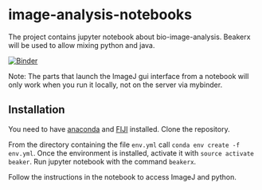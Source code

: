 # image-analysis-notebooks

The project contains jupyter notebook about bio-image-analysis. Beakerx will be used to allow mixing python and java.
 
[![Binder](https://mybinder.org/badge.svg)](https://mybinder.org/v2/gh/MontpellierRessourcesImagerie/image-analysis-notebooks/v1.0.6)

Note: The parts that launch the ImageJ gui interface from a notebook will only work when you run it locally, not on the server via mybinder.

## Installation

You need to have [anaconda](https://www.anaconda.com/download/#linux) and [FIJI](http://fiji.sc/) installed. Clone the repository. 

From the directory containing the file `env.yml` call `conda env create -f env.yml`. Once the environment is installed, activate it  with `source activate beaker`. Run jupyter notebook with the command `beakerx`.

Follow the instructions in the notebook to access ImageJ and python.


